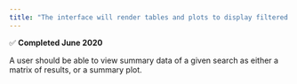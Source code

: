 ```yaml
---
title: "The interface will render tables and plots to display filtered data &#x2705;"
---
```


&#x2705; **Completed June 2020**

A user should be able to view summary data of a given search as either a matrix of results, or a summary plot.
